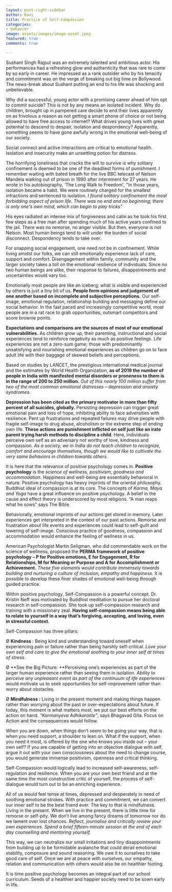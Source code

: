 ```yaml
---
layout: post-right-sidebar
author: Ravi
title: Practice of Self-Compassion
categories:
- behavior
image: assets/images/image-asset.jpeg
featured: true
comments: true

---
```

Sushant Singh Rajput was an extremely talented and ambitious actor. His performances had a refreshing glow and authenticity that was rare to come by so early in career. He impressed as a rank outsider who by his tenacity and commitment was on the verge of breaking out big time on Bollywood. The news-break about Sushant putting an end to his life was shocking and unbelievable.

Why did a successful, young actor with a promising career ahead of him opt to commit suicide? This is not by any means an isolated incident. Why do children, brought up in pampered care decide to end their lives apparently on as frivolous a reason as not getting a smart phone of choice or not being allowed to have free access to internet? What drives young lives with great potential to descend to despair, isolation and despondency? Apparently, something seems to have gone awfully wrong in the emotional well-being of our society.

Social connect and active interactions are critical to emotional health. Isolation and insecurity make an unsettling potion for distress.

The horrifying loneliness that cracks the will to survive is why solitary confinement is deemed to be one of the deadliest forms of punishment. I remember waiting with bated breath for the live BBC telecast of Nelson Mandela walking out of prison in 1990 after internment for 27 years. He wrote in his autobiography, ‘The Long Walk to Freedom’_,_ "In those years, isolation became a habit. We were routinely charged for the smallest infractions and sentenced to isolation. _I found solitary confinement the most forbidding aspect of prison life. There was no end and no beginning; there is only one's own mind, which can begin to play tricks”_

His eyes radiated an intense mix of forgiveness and calm as he took his first few steps as a free man after spending much of his active years confined to the jail. There was no remorse, no anger visible. But then, everyone is not Nelson. Most human beings tend to wilt under the burden of social disconnect. Despondency tends to take over.

For snapping social engagement, one need not be in confinement. While living amidst our folks, we can still emotionally experience lack of care, support and comfort. Disengagement within family, community and the larger society takes a toll on the emotional resilience of individuals. Since no two human beings are alike, their response to failures, disappointments and uncertainties would vary too.

Emotionally most people are like an iceberg; what is visible and experienced by others is just a tiny bit of us. **People form opinions and judgement of one another based on incomplete and subjective perceptions.** Our self-image, emotional regulation, relationship building and messaging define our social behavior. In the fast paced and increasingly competitive world, most people are in a rat race to grab opportunities, outsmart competitors and score brownie points.

**Expectations and comparisons are the sources of most of our emotional vulnerabilities.** As children grow up, their parenting, instructional and social experiences tend to reinforce negativity as much as positive feelings. Life experiences are not a zero-sum game; those with predominantly unsatisfying and nourishing emotional experiences as children go on to face adult life with their baggage of skewed beliefs and perceptions.

Based on studies by LANCET, the prestigious international medical journal and the estimates by World Health Organization, **as of 2019 the number of people in India with manifested mental disorders or proneness to them is in the range of 200 to 250 million.** _Out of this nearly 100 million suffer from two of the most common emotional distresses – depression and anxiety syndromes._

**Depression has been cited as the primary motivator in more than fifty percent of all suicides, globally.** Persisting depression can trigger great emotional pain and loss of hope, inhibiting ability to face adversities with resilience. Pent up frustrations and repeated failures may drive people with fragile self-image to drug abuse, alcoholism or the extreme step of ending own life. **These actions are punishment inflicted on self just like an irate parent trying harsh methods to discipline a child**. Here, individuals perceive own self as an adversary not worthy of love, kindness and compassion. _As a society, we in India do not teach children to recognize, comfort and encourage themselves, though we would like to cultivate the very same behaviors in children towards others._

It is here that the relevance of positive psychology comes in. **Positive psychology** is the _science of wellness, positivism, goodness and accommodation_. Happiness and well-being are essentially behavioral in nature. Positive psychology has heavy imprints of the oriental philosophy. Buddhist ideal of compassion is at its core. The concepts of _Karma, Maya and Yoga_ have a great influence on positive psychology. A belief in the cause and effect theory is underscored by most religions. “A man reaps what he sows” says The Bible.

Behaviorally, emotional imprints of our actions get stored in memory. Later experiences get interpreted in the context of our past actions. Remorse and frustration about life events and experiences could lead to self-guilt and lowering of self-image. Conscious practice of goodness, compassion and accommodation would enhance the feeling of wellness in us.

American Psychologist Martin Seligman, who did commendable work on the science of wellness, proposed the **PERMA framework of positive psychology – P for Positive emotions, E for Engagement, R for Relationships, M for Meaning or Purpose and A for Accomplishment or Achievement.** _These five elements would contribute immensely towards building and nurturing a culture of inclusion, empathy and happiness._ It is possible to develop these finer shades of emotional well-being through guided practice.

Within positive psychology, Self-Compassion is a powerful concept. Dr. Kristin Neff was motivated by Buddhist meditation to pursue her doctoral research in self-compassion. She took up self-compassion research and training with a missionary zeal. **Having self-compassion means being able to relate to yourself in a way that’s forgiving, accepting, and loving, even in stressful context.**

Self-Compassion has three pillars:

Ø **Kindness** : Being kind and understanding toward oneself when experiencing pain or failure rather than being harshly self-critical. _Love your own self and care to give the emotional soothing to your inner self at times of stress_.

Ø **See the Big Picture: **Perceiving one’s experiences as part of the larger human experience rather than seeing them in isolation. _Ability to perceive any unpleasant event as part of the continuum of life experiences_ would motivate us to seek opportunities for self-improvement rather than worry about obstacles.

Ø **Mindfulness :** Living in the present moment and making things happen rather than worrying about the past or over-expectations about future. If today, this moment is what matters most, we put our best efforts on the action on hand. _“Karmanyeva Adhikaraste”_, says Bhagavad Gita. Focus on Action and the consequences would follow.

When you are down, when things don’t seem to be going your way, that is when you need support, a shoulder to lean on. What if the support, when you need it most, is offered by the one who knows you inside out – your own self? If you are capable of getting into an objective dialogue with self, argue it out with your own consciousness about the need to change course, you would generate immense positivism, openness and critical thinking.

Self-Compassion would logically lead to increased self-awareness, self-regulation and resilience. When you are your own best friend and at the same time the most constructive critic of yourself, the process of self-dialogue would turn out to be an enriching experience.

All of us would feel tense at times, depressed and desperately in need of soothing emotional strokes. With practice and commitment, we can convert our inner self to be the best friend ever. The key to that is mindfulness. Living in the present. When we live in the present, there is little time for remorse or self-pity. We don’t live among fancy dreams of tomorrow nor do we lament over lost chances. _Reflect, journalise and critically review your own experiences. Spend a brief fifteen-minute session at the end of each day counselling and mentoring yourself._

This way, we can neutralize our small irritations and tiny disappointments from building up to be formidable avalanche that could derail emotional stability, composure and sound reasoning. We owe it to ourselves to take good care of self. Once we are at peace with ourselves, our empathy, relation and communication with others would also be on healthier footing.

It is time positive psychology becomes an integral part of our school curriculum. Seeds of a healthier and happier society need to be sown early in life.